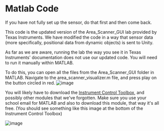 # Matlab Code

If you have not fully set up the sensor, do that first and then come back.

This code is the updated version of the Area_Scanner_GUI lab provided by Texas Instruments. We have modified the code in a way that sensor data (more specifically, positional data from dynamic objects) is sent to Unity.

As far as we are aware, running the lab the way you see it in Texas Instruments' documentation does not use our updated code. You will need to run it manually within MATLAB.

To do this, you can open all the files from the Area_Scanner_GUI folder in MATLAB. Navigate to the area_scanner_visualizer.m file, and press play on the button circled in red.
![image](https://github.com/8dylan7/proximitry/assets/96851333/65d4669c-1098-479d-9866-43761951ff4f)

You will likely have to download the [Instrument Control Toolbox](https://www.mathworks.com/products/instrument.html), and possibly other modules that we've forgotten. Make sure you use your school email for MATLAB and also to download this module, that way it's all free. (You should see something like this image at the bottom of the Instrument Control Toolbox)

![image](https://github.com/8dylan7/proximitry/assets/96851333/8579e5bf-f6a7-4356-9fb5-4f4e1fcb32c4)

